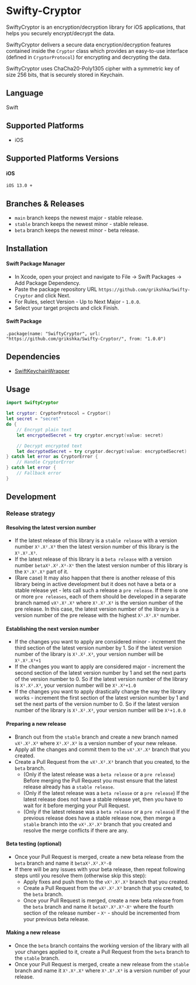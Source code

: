# Swifty-Cryptor

SwiftyCryptor is an encryption/decryption library for iOS applications, that helps you securely encrypt/decrypt the data.

SwiftyCryptor delivers a secure data encryption/decryption features contained inside the `Cryptor` class which provides an easy-to-use interface (defined in `CryptorProtocol`) for encrypting and decrypting the data.

SwiftyCryptor uses ChaCha20-Poly1305 cipher with a symmetric key of size 256 bits, that is securely stored in Keychain.

## Language

Swift

## Supported Platforms

- iOS

## Supported Platforms Versions

#### iOS

```
iOS 13.0 +
```

## Branches & Releases

- `main` branch keeps the newest major - stable release.
- `stable` branch keeps the newest minor - stable release.
- `beta` branch keeps the newest minor - beta release.

## Installation

#### Swift Package Manager

- In Xcode, open your project and navigate to File → Swift Packages → Add Package Dependency.
- Paste the package repository URL `https://github.com/grikshka/Swifty-Cryptor` and click Next.
- For Rules, select Version - Up to Next Major - `1.0.0`.
- Select your target projects and click Finish.

#### Swift Package

```
.package(name: "SwiftyCryptor", url: "https://github.com/grikshka/Swifty-Cryptor/", from: "1.0.0")
```

## Dependencies

- [SwiftKeychainWrapper](https://github.com/jrendel/SwiftKeychainWrapper)

## Usage

```swift
import SwiftyCryptor

let cryptor: CryptorProtocol = Cryptor()
let secret = "secret"
do {
    // Encrypt plain text
    let encryptedSecret = try cryptor.encrypt(value: secret)

    // Decrypt encrypted text
    let decryptedSecret = try cryptor.decrypt(value: encryptedSecret)
} catch let error as CryptorError {
    // Handle CryptorError
} catch let error {
    // Fallback error
}
```

## Development

### Release strategy

#### Resolving the latest version number

- If the latest release of this library is a `stable release` with a version number `X¹.X².X³` then the latest version number of this library is the `X¹.X².X³`.
- If the latest release of this library is a `beta release` with a version number `betaX¹.X².X³-Xⁿ` then the latest version number of this library is the `X¹.X².X³` part of it.
- (Rare case) It may also happen that there is another release of this library being in active development but it does not have a beta or a stable release yet - lets call such a release a `pre release`. If there is one or more `pre releases`, each of them should be developed in a separate branch named `vX¹.X².X³` where `X¹.X².X³` is the version number of the pre release. In this case, the latest version number of the library is a version number of the pre release with the highest `X¹.X².X³` number.

#### Establishing the next version number

- If the changes you want to apply are considered minor - increment the third section of the latest version number by 1. So if the latest version number of the library is `X¹.X².X³`, your version number will be `X¹.X².X³+1`
- If the changes you want to apply are considered major - increment the second section of the latest version number by 1 and set the next parts of the version number to 0. So if the latest version number of the library is `X¹.X².X³`, your version number will be `X¹.X²+1.0`
- If the changes you want to apply drastically change the way the library works - increment the first section of the latest version number by 1 and set the next parts of the version number to 0. So if the latest version number of the library is `X¹.X².X³`, your version number will be `X¹+1.0.0`

#### Preparing a new release

- Branch out from the `stable` branch and create a new branch named `vX¹.X².X³` where `X¹.X².X³` is a version number of your new release.
- Apply all the changes and commit them to the `vX¹.X².X³` branch that you created.
- Create a Pull Request from the `vX¹.X².X³` branch that you created, to the `beta` branch.
  - (Only if the latest release was a `beta release` or a `pre release`) Before merging the Pull Request you must ensure that the latest release already has a `stable release`.
  - (Only if the latest release was a `beta release` or a `pre release`) If the latest release does not have a stable release yet, then you have to wait for it before merging your Pull Request.
  - (Only if the latest release was a `beta release` or a `pre release`) If the previous release does have a stable release now, then merge a `stable` branch into the `vX¹.X².X³` branch that you created and resolve the merge conflicts if there are any.

#### Beta testing (optional)

- Once your Pull Request is merged, create a new beta release from the `beta` branch and name it `betaX¹.X².X³-0`
- If there will be any issues with your beta release, then repeat following steps until you resolve them (otherwise skip this step):
  - Apply fixes and push them to the `vX¹.X².X³` branch that you created.
  - Create a Pull Request from the `vX¹.X².X³` branch that you created, to the `beta` branch.
  - Once your Pull Request is merged, create a new beta release from the `beta` branch and name it `betaX¹.X².X³-Xⁿ` where the fourth section of the release number - `Xⁿ` - should be incremented from your previous beta release.

#### Making a new release

- Once the `beta` branch contains the working version of the library with all your changes applied to it, create a Pull Request from the `beta` branch to the `stable` branch.
- Once your Pull Request is merged, create a new release from the `stable` branch and name it `X¹.X².X³` where `X¹.X².X³` is a version number of your release.
